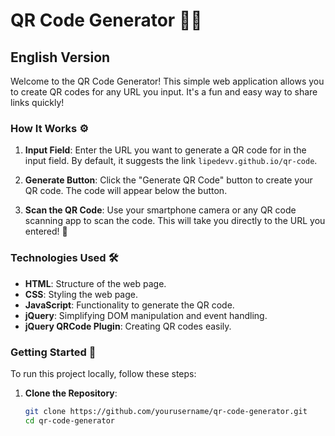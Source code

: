 # QR Code Generator 📱✨

## English Version

Welcome to the QR Code Generator! This simple web application allows you to create QR codes for any URL you input. It's a fun and easy way to share links quickly!

### How It Works ⚙️

1. **Input Field**: Enter the URL you want to generate a QR code for in the input field. By default, it suggests the link `lipedevv.github.io/qr-code`.
   
2. **Generate Button**: Click the "Generate QR Code" button to create your QR code. The code will appear below the button.

3. **Scan the QR Code**: Use your smartphone camera or any QR code scanning app to scan the code. This will take you directly to the URL you entered! 📲

### Technologies Used 🛠️

- **HTML**: Structure of the web page.
- **CSS**: Styling the web page.
- **JavaScript**: Functionality to generate the QR code.
- **jQuery**: Simplifying DOM manipulation and event handling.
- **jQuery QRCode Plugin**: Creating QR codes easily.

### Getting Started 🚀

To run this project locally, follow these steps:

1. **Clone the Repository**:
   ```bash
   git clone https://github.com/yourusername/qr-code-generator.git
   cd qr-code-generator
